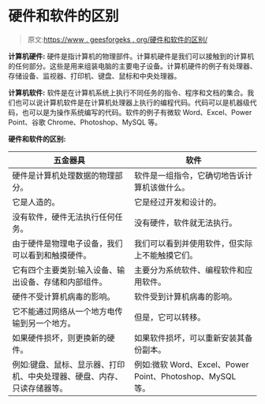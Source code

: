 # 硬件和软件的区别

> 原文:[https://www . geesforgeks . org/硬件和软件的区别/](https://www.geeksforgeeks.org/difference-between-hardware-and-software/)

**计算机硬件:**
硬件是指计算机的物理部件。计算机硬件是我们可以接触到的计算机的任何部分。这些是用来组装电脑的主要电子设备。计算机硬件的例子有处理器、存储设备、监视器、打印机、键盘、鼠标和中央处理器。

**计算机软件:**
软件是在计算机系统上执行不同任务的指令、程序和文档的集合。我们也可以说计算机软件是在计算机处理器上执行的编程代码。代码可以是机器级代码，也可以是为操作系统编写的代码。软件的例子有微软 Word、Excel、Power Point、谷歌 Chrome、Photoshop、MySQL 等。

**硬件和软件的区别:**

<center>

| 五金器具 | 软件 |
| --- | --- |
| 硬件是计算机处理数据的物理部分。 | 软件是一组指令，它确切地告诉计算机该做什么。 |
| 它是人造的。 | 它是经过开发和设计的。 |
| 没有软件，硬件无法执行任何任务。 | 没有硬件，软件就无法执行。 |
| 由于硬件是物理电子设备，我们可以看到和触摸硬件。 | 我们可以看到并使用软件，但实际上不能触摸它们。 |
| 它有四个主要类别:输入设备、输出设备、存储和内部组件。 | 主要分为系统软件、编程软件和应用软件。 |
| 硬件不受计算机病毒的影响。 | 软件受到计算机病毒的影响。 |
| 它不能通过网络从一个地方电传输到另一个地方。 | 但是，它可以转移。 |
| 如果硬件损坏，则更换新的硬件。 | 如果软件损坏，可以重新安装其备份副本。 |
| 例如:键盘、鼠标、显示器、打印机、中央处理器、硬盘、内存、只读存储器等。 | 例如:微软 Word、Excel、Power Point、Photoshop、MySQL 等。 |

</center>
